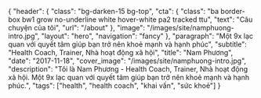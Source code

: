 {
   "header": {
      "class": "bg-darken-15 bg-top",
      "cta": {
         "class": "ba border-box bw1 grow no-underline white hover-white pa2 tracked ttu",
         "text": "Câu chuyện của tôi",
         "url": "/about"
      },
      "image": "/images/site/namphuong-intro.jpg",
      "layout": "hero",
      "navigation": "fancy"
   },
   "paragraph": "Một 9x lạc quan với quyết tâm giúp bạn trở nên khoẻ mạnh và hạnh phúc",
   "subtitle": "Health Coach, Trainer, Nhà hoạt động xã hội",
   "title": "Nam Phương",
   "date": "2017-11-18",
   "cover_image": "/images/site/namphuong-intro.jpg",
   "description": "Tôi là Nam Phương - Health Coach, Trainer, Nhà hoạt động xã hội. Một 9x lạc quan với quyết tâm giúp bạn trở nên khoẻ mạnh và hạnh phúc.",
   "tags": ["health", "health coach", "khai vấn", "sức khoẻ"]
}
